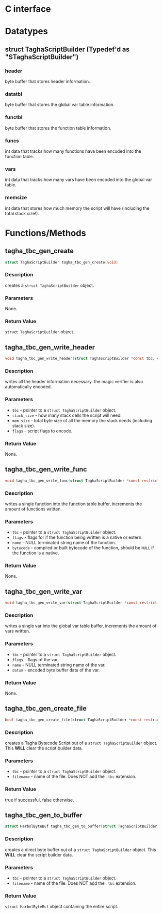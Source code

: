 # C interface

# Datatypes

## struct TaghaScriptBuilder (Typedef'd as "STaghaScriptBuilder")

### header
byte buffer that stores header information.

### datatbl
byte buffer that stores the global var table information.

### functbl
byte buffer that stores the function table information.

### funcs
int data that tracks how many functions have been encoded into the function table.

### vars
int data that tracks how many vars have been encoded into the global var table.

### memsize
int data that stores how much memory the script will have (including the total stack size!).


# Functions/Methods

## tagha_tbc_gen_create
```c
struct TaghaScriptBuilder tagha_tbc_gen_create(void)
```

### Description
creates a `struct TaghaScriptBuilder` object.

### Parameters
None.

### Return Value
`struct TaghaScriptBuilder` object.


## tagha_tbc_gen_write_header
```c
void tagha_tbc_gen_write_header(struct TaghaScriptBuilder *const tbc, const uint32_t stack_size, const uint32_t mem_size, const uint8_t flags)
```

### Description
writes all the header information necessary. the magic verifier is also automatically encoded.

### Parameters
* `tbc` - pointer to a `struct TaghaScriptBuilder` object.
* `stack_size` - how many stack cells the script will need.
* `mem_size` - total byte size of all the memory the stack needs (including stack size).
* `flags` - script flags to encode.

### Return Value
None.


## tagha_tbc_gen_write_func
```c
void tagha_tbc_gen_write_func(struct TaghaScriptBuilder *const restrict tbc, const int32_t flags, const char name[restrict static 1], const struct HarbolByteBuf *const restrict bytecode)
```

### Description
writes a single function into the function table buffer, increments the amount of functions written.

### Parameters
* `tbc` - pointer to a `struct TaghaScriptBuilder` object.
* `flags` - flags for if the function being written is a native or extern.
* `name` - NULL terminated string name of the function.
* `bytecode` - compiled or built bytecode of the function, should be `NULL` if the function is a native.

### Return Value
None.


## tagha_tbc_gen_write_var
```c
void tagha_tbc_gen_write_var(struct TaghaScriptBuilder *const restrict tbc, const uint8_t flags, const char name[restrict static 1], const struct HarbolByteBuf *const restrict datum)
```

### Description
writes a single var into the global var table buffer, increments the amount of vars written.

### Parameters
* `tbc` - pointer to a `struct TaghaScriptBuilder` object.
* `flags` - flags of the var.
* `name` - NULL terminated string name of the var.
* `datum` - encoded byte buffer data of the var.

### Return Value
None.


## tagha_tbc_gen_create_file
```c
bool tagha_tbc_gen_create_file(struct TaghaScriptBuilder *const restrict tbc, const char filename[restrict static 1])
```

### Description
creates a Tagha Bytecode Script out of a `struct TaghaScriptBuilder` object.
This **WILL** clear the script builder data.

### Parameters
* `tbc` - pointer to a `struct TaghaScriptBuilder` object.
* `filename` - name of the file. Does NOT add the `.tbc` extension.

### Return Value
true if successful, false otherwise.


## tagha_tbc_gen_to_buffer
```c
struct HarbolByteBuf tagha_tbc_gen_to_buffer(struct TaghaScriptBuilder *const tbc)
```

### Description
creates a direct byte buffer out of a `struct TaghaScriptBuilder` object.
This **WILL** clear the script builder data.

### Parameters
* `tbc` - pointer to a `struct TaghaScriptBuilder` object.
* `filename` - name of the file. Does NOT add the `.tbc` extension.

### Return Value
`struct HarbolByteBuf` object containing the entire script.
